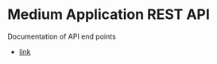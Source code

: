 # Medium Application REST API
Documentation of API end points 
- [link](https://documenter.getpostman.com/view/32805489/2sAYBSjDDn#e67c5378-f2b6-480f-a13d-26991411be09) 
